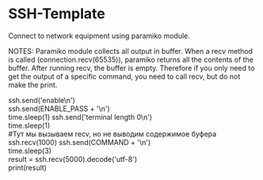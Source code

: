 # SSH-Template
Connect to network equipment using paramiko module.

NOTES:
Paramiko module collects all output in buffer.	When a recv method is called (connection.recv(65535)),	paramiko	returns all	the contents of the buffer.	After running recv, the buffer is empty. Therefore if you only need to get the output of a specific command, you need to call recv, but do not make the print.

  ssh.send('enable\n')				
ssh.send(ENABLE_PASS	+	'\n')				
time.sleep(1)
ssh.send('terminal	length	0\n')	
time.sleep(1)				
#Тут	мы	вызываем	recv,	но	не	выводим	содержимое	буфера				
ssh.recv(1000)
ssh.send(COMMAND	+	'\n')				
time.sleep(3)				
result	=	ssh.recv(5000).decode('utf-8')				
print(result)
